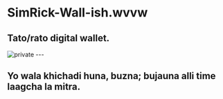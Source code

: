 # SimRick-Wall-ish.wvvw
Tato/rato digital wallet.
---
<img src="https://i.postimg.cc/jj1qV5fK/image.png" alt="private" />
---

## Yo wala khichadi huna, buzna; bujauna alli time laagcha la mitra.
